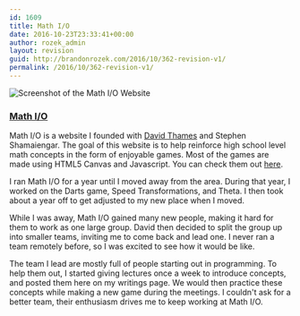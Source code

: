 ```yaml
---
id: 1609
title: Math I/O
date: 2016-10-23T23:33:41+00:00
author: rozek_admin
layout: revision
guid: http://brandonrozek.com/2016/10/362-revision-v1/
permalink: /2016/10/362-revision-v1/
---
```


![Screenshot of the Math I/O Website](https://brandonrozek.com/wp-content/uploads/2016/10/Math-I-O.png)

### [Math I/O](http://math-io.com)

Math I/O is a website I founded with [David Thames](http://davidcthames.com) and Stephen Shamaiengar. The goal of this website is to help reinforce high school level math concepts in the form of enjoyable games. Most of the games are made using HTML5 Canvas and Javascript. You can check them out [here](http://math-io.com/).

I ran Math I/O for a year until I moved away from the area. During that year, I worked on the Darts game, Speed Transformations, and Theta. I then took about a year off to get adjusted to my new place when I moved.

While I was away, Math I/O gained many new people, making it hard for them to work as one large group. David then decided to split the group up into smaller teams, inviting me to come back and lead one. I never ran a team remotely before, so I was excited to see how it would be like.

The team I lead are mostly full of people starting out in programming. To help them out, I started giving lectures once a week to introduce concepts, and posted them here on my writings page. We would then practice these concepts while making a new game during the meetings. I couldn't ask for a better team, their enthusiasm drives me to keep working at Math I/O.
